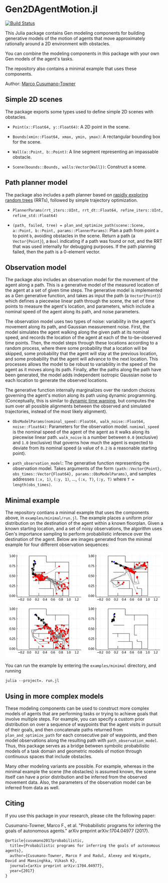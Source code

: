 # Gen2DAgentMotion.jl

[![Build Status](https://travis-ci.com/probcomp/Gen2DAgentMotion.jl.svg?branch=master)](https://travis-ci.com/probcomp/Gen2DAgentMotion.jl)


This Julia package contains Gen modeling components for building generative
models of the motion of agents that move approximately rationally around a 2D
environment with obstacles.

You can combine the modeling components in this package with your own Gen
models of the agent's tasks.

The repository also contains a minimal example that uses these components.

Author: [Marco Cusumano-Towner](https://www.mct.dev)

## Simple 2D scenes

The package exports some types used to define simple 2D scenes with obstacles.

- `Point(x::Float64, y::Float64)`: A 2D point in the scene.

- `Bounds(xmin::Float64, xmax, ymin, ymax)`: A rectangular bounding box for the scene.

- `Wall(a::Point, b::Point)`: A line segment representing an impassable obstacle.

- `Scene(bounds::Bounds, walls:Vector{Wall})`: Construct a scene.

## Path planner model

The package also includes a path planner based on [rapidly exploring random trees](http://msl.cs.illinois.edu/~lavalle/papers/Lav98c.pdf) (RRTs),
followed by simple trajectory optimization.

- `PlannerParams(rrt_iters::UInt, rrt_dt::Float64, refine_iters::UInt, refine_std::Float64)`

- `(path, failed, tree) = plan_and_optimize_path(scene::Scene, a::Point, b::Point, params::PlannerParams)`: Plan a path from point `a` to point `b`, avoiding obstacles in the scene. Return a path (a `Vector{Point}`), a `Bool` indicating if a path was found or not, and the RRT that was used internally for debugging purposes. If the path planning failed, then the path is a 0-element vector.

## Observation model

The package also includes an observation model for the movement of the agent along a path.
This is a generative model of the measured location of the agent at a set of given time steps.
The generative model is implemented as a Gen generative function, and takes as input
the path (a `Vector{Point}`) which defines a piecewise linear path through the scene,
the set of time points to measure the agent's location,
and parameters, which include a nominal speed of the agent along its path,
and noise parameters.

The observation model uses two types of noise:
variability in the agent's movement along its path, and
Gaussian measurement noise.
First, the model simulates the agent walking along the given path at its nominal speed,
and records the location of the agent at each of the to-be-observed time points.
Then, the model steps through these locations according to a random process, where there some probability that a location will be skipped, some probability that the agent will stay at the previous location, and some probability that the agent will advance to the next location.
This processes allows the model to be robust to variability in the speed of the agent as it moves along its path.
Finally, after the paths along the path have been generated,
the model adds independent isotropic Gaussian noise to each location to generate the observed locations.

The generative function internally marginalizes over the random choices governing the agent's motion along its path using dynamic programming. (Conceptually, this is similar to [dynamic time warping](https://en.wikipedia.org/wiki/Dynamic_time_warping), but computes the sum over all possible alignments between the observed and simulated trajectories, instead of the most likely alignment).

- `ObsModelParams(nominal_speed::Float64, walk_noise::Float64, noise::Float64)`: Parameters for the observation model. `nomimal_speed` is the nominal speed of the agent of the agent as it walks along its piecewise linear path. `walk_noise` is a number between `0.0` (exclusive) and `1.0` (exclusive) that governs how much the agent is expected to deviate from its nominal speed (a value of `0.2` is a reasonable starting point).

- `path_observation_model`: The generative function representing the observation model. Takes arguments of the form `(path::Vector{Point}, obs_times::Vector{Float64}, params::ObsModelParams)`, and samples addresses `(:x, 1)`, `(:y, 1)`, ..., `(:x, T)`, `(:y, T)` where `T = length(obs_times)`.

## Minimal example

The repository contians a minimal example that uses the components above, in `examples/minimal/run.jl`.
The example places a uniform prior distribution on the destination of the agent within a known floorplan.
Given a known starting location, and a set of noisy observations, the algorithm uses Gen's importance sampling
to perform probabilistic inference over the destination of the agent.
Below are images generated from the minimal example for four different observation sequences:

![Inferences from minimal example](/examples/minimal/inferences.png)

You can run the example by entering the `examples/minimal` directory, and running
```
julia --project=. run.jl
```

## Using in more complex models

These modeling components can be used to construct more complex models of agents that are performing tasks or trying to achieve goals that involve multiple steps.
For example, you can specify a custom prior distribution on over a sequence of waypoints that the agent visits in pursuit of their goals, and then concatenate paths returned from `plan_and_optimize_path` for each consecutive pair of waypoints, and then model observations along the resulting path with `path_observation_model`.
Thus, this package serves as a bridge between symbolic probabilistic models of a task domain and geometric models of motion through continuous spaces that include obstacles.

Many other modeling variants are possible. For example, whereas in the minimal example the scene (the obstacles) is assumed known, the scene itself can have a prior distribution and be inferred from the observed movement data.
Also, the parameters of the observation model can be inferred from data as well.

## Citing

If you use this package in your research, please cite the following paper:

Cusumano-Towner, Marco F., et al. "Probabilistic programs for inferring the goals of autonomous agents." arXiv preprint arXiv:1704.04977 (2017).

```
@article{cusumano2017probabilistic,
  title={Probabilistic programs for inferring the goals of autonomous agents},
  author={Cusumano-Towner, Marco F and Radul, Alexey and Wingate, David and Mansinghka, Vikash K},
  journal={arXiv preprint arXiv:1704.04977},
  year={2017}
}
````

